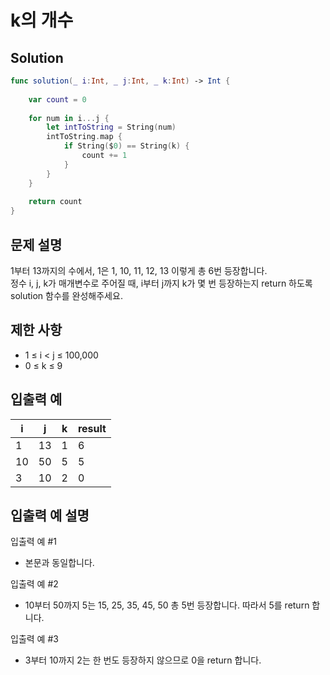 #  k의 개수
## Solution
```swift
func solution(_ i:Int, _ j:Int, _ k:Int) -> Int {
    
    var count = 0
    
    for num in i...j {
        let intToString = String(num)
        intToString.map {
            if String($0) == String(k) {
                count += 1
            }
        }
    }
    
    return count
}
```

## 문제 설명
1부터 13까지의 수에서, 1은 1, 10, 11, 12, 13 이렇게 총 6번 등장합니다.  
정수 i, j, k가 매개변수로 주어질 때, i부터 j까지 k가 몇 번 등장하는지 return 하도록 solution 함수를 완성해주세요.

## 제한 사항
- 1 ≤ i < j ≤ 100,000
- 0 ≤ k ≤ 9

## 입출력 예
|i   |j   |k   |result|
|----|----|----|------|
|1|13|1|6|
|10|50|5|5|
|3|10|2|0|

## 입출력 예 설명
입출력 예 #1
- 본문과 동일합니다.

입출력 예 #2
- 10부터 50까지 5는 15, 25, 35, 45, 50 총 5번 등장합니다. 따라서 5를 return 합니다.

입출력 예 #3
- 3부터 10까지 2는 한 번도 등장하지 않으므로 0을 return 합니다.
